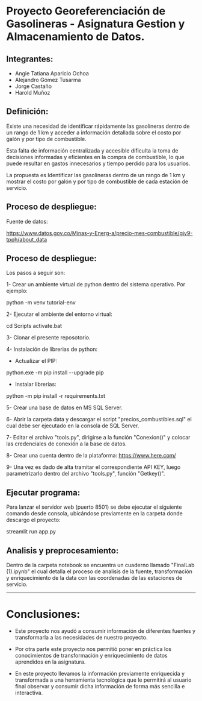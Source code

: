 # **Proyecto Georeferenciación de Gasolineras - Asignatura Gestion y Almacenamiento de Datos.**

## Integrantes:

* Angie Tatiana Aparicio Ochoa
* Alejandro Gómez Tusarma
* Jorge Castaño
* Harold Muñoz


## Definición: 

Existe una necesidad de identificar rápidamente las gasolineras dentro de un rango de 1 km y acceder a información detallada sobre el costo por galón y por tipo de combustible. 

Esta falta de información centralizada y accesible dificulta la toma de decisiones informadas y eficientes en la compra de combustible, lo que puede resultar en gastos innecesarios y tiempo perdido para los usuarios.

La propuesta es Identificar las gasolineras dentro de un rango de 1 km y mostrar el costo por galón y por tipo de combustible de cada estación de servicio.


## Proceso de despliegue:

Fuente de datos:

https://www.datos.gov.co/Minas-y-Energ-a/precio-mes-combustible/gjy9-tpph/about_data


## Proceso de despliegue:


Los pasos a seguir son:

1- Crear un ambiente virtual de python dentro del sistema operativo. Por ejemplo: 

python -m venv tutorial-env

2- Ejecutar el ambiente del entorno virtual:

cd Scripts
activate.bat

3- Clonar el presente reposotorio.

4- Instalación de librerias de python:

- Actualizar el PIP:

python.exe -m pip install --upgrade pip

- Instalar librerias:

python -m pip install -r requirements.txt

5- Crear una base de datos en MS SQL Server.

6- Abrir la carpeta data y descargar el script "precios_combustibles.sql" el cual debe ser ejecutado en la consola de SQL Server.

7- Editar el archivo "tools.py", dirigirse a la función "Conexion()" y colocar las credenciales de conexión a la base de datos.

8- Crear una cuenta dentro de la plataforma: https://www.here.com/

9- Una vez es dado de alta tramitar el correspondiente API KEY, luego parametrizarlo dentro del archivo "tools.py", función "Getkey()".


## Ejecutar programa:


Para lanzar el servidor web (puerto 8501) se debe ejecutar el siguiente comando desde consola, ubicándose previamente en la carpeta donde descargo el proyecto:

streamlit run app.py


## Analisis y preprocesamiento:

Dentro de la carpeta notebook se encuentra un cuaderno llamado "FinalLab (1).ipynb" el cual detalla el proceso de analisis de la fuente, transformación y enriquecimiento de la data con las coordenadas de las estaciones de servicio.


--------------------------------------------------------------------------



# Conclusiones: 

* Este proyecto nos ayudó a consumir información de diferentes fuentes y transformarla a las necesidades de nuestro proyecto.

* Por otra parte este proyecto nos permitió poner en práctica los conocimientos de transformación y enriquecimiento de datos aprendidos en la asignatura.

* En este proyecto llevamos la información previamente enriquecida y transformada a una herramienta tecnológica que le permitirá al usuario final observar y consumir dicha información de forma más sencilla e interactiva.


